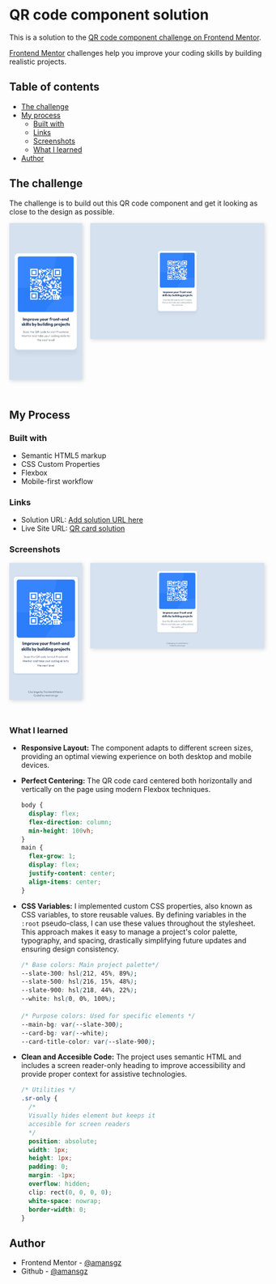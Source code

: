 # QR code component solution

This is a solution to the [QR code component challenge on Frontend Mentor](https://www.frontendmentor.io/challenges/qr-code-component-iux_sIO_H).

[Frontend Mentor](https://www.frontendmentor.io) challenges help you improve your coding skills by building realistic projects.

## Table of contents

- [The challenge](#the-challenge)
- [My process](#my-process)
  - [Built with](#built-with)
  - [Links](#links)
  - [Screenshots](#screenshots)
  - [What I learned](#what-i-learned)
- [Author](#author)

## The challenge

The challenge is to build out this QR code component and get it looking as close to the design as possible.

<div style="display: flex; gap: 1rem; padding-bottom: 1.5rem;">
  <div>
    <img style="box-shadow: 2px 2px 8px rgba(0, 0, 0, 0.15);" src="./design/mobile-design.jpg" alt="QR code card desktop design" width="320">
  </div>
  <div>
    <img style="box-shadow: 2px 2px 8px rgba(0, 0, 0, 0.15);" src="./design/desktop-design.jpg" alt="QR code card mobile design" width="768">
  </div>
</div>

## My Process

### Built with

- Semantic HTML5 markup
- CSS Custom Properties
- Flexbox
- Mobile-first workflow

### Links

- Solution URL: [Add solution URL here](https://your-solution-url.com)
- Live Site URL: [QR card solution](https://qr-card-solution.netlify.app)

### Screenshots

<div style="display: flex; gap: 1rem; padding-bottom: 1.5rem;">
  <div>
    <img style="box-shadow: 2px 2px 8px rgba(0, 0, 0, 0.15);" src="./design/screenshots/mobile-screenshot.png" alt="Mobile screenshot" width="320">
  </div>
  <div>
    <img style="box-shadow: 2px 2px 8px rgba(0, 0, 0, 0.15);" src="./design/screenshots/desktop-screenshot.png" alt="Desktop screenshot" width="768">
  </div>
</div>

### What I learned

- **Responsive Layout:** The component adapts to different screen sizes, providing an optimal viewing experience on both desktop and mobile devices.
- **Perfect Centering:** The QR code card centered both horizontally and vertically on the page using modern Flexbox techniques.

  ```css
  body {
    display: flex;
    flex-direction: column;
    min-height: 100vh;
  }
  main {
    flex-grow: 1;
    display: flex;
    justify-content: center;
    align-items: center;
  }
  ```

- **CSS Variables:** I implemented custom CSS properties, also known as CSS variables, to store reusable values. By defining variables in the `:root` pseudo-class, I can use these values throughout the stylesheet. This approach makes it easy to manage a project's color palette, typography, and spacing, drastically simplifying future updates and ensuring design consistency.

  ```css
  /* Base colors: Main project palette*/
  --slate-300: hsl(212, 45%, 89%);
  --slate-500: hsl(216, 15%, 48%);
  --slate-900: hsl(218, 44%, 22%);
  --white: hsl(0, 0%, 100%);

  /* Purpose colors: Used for specific elements */
  --main-bg: var(--slate-300);
  --card-bg: var(--white);
  --card-title-color: var(--slate-900);
  ```

- **Clean and Accesible Code:** The project uses semantic HTML and includes a screen reader-only heading to improve accessibility and provide proper context for assistive technologies.

  ```css
  /* Utilities */
  .sr-only {
    /* 
    Visually hides element but keeps it 
    accesible for screen readers 
    */
    position: absolute;
    width: 1px;
    height: 1px;
    padding: 0;
    margin: -1px;
    overflow: hidden;
    clip: rect(0, 0, 0, 0);
    white-space: nowrap;
    border-width: 0;
  }
  ```

## Author

- Frontend Mentor - [@amansgz](https://www.frontendmentor.io/profile/amansgz)
- Github - [@amansgz](https://www.github.com/amansgz)
